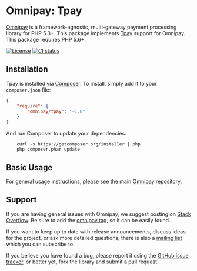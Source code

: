 # Omnipay: Tpay

[Omnipay](https://github.com/thephpleague/omnipay) is a framework-agnostic, multi-gateway payment
processing library for PHP 5.3+. This package implements [Tpay](https://tpay.com) support for Omnipay.
This package requires PHP 5.6+.

[![License](https://img.shields.io/github/license/tpay-com/tpay-magento2-cards.svg)](LICENSE)
[![CI status](https://github.com/tpay-com/tpay-magento2-cards/actions/workflows/ci.yaml/badge.svg?branch=master)](https://github.com/tpay-com/tpay-magento2-cards/actions)

## Installation

Tpay is installed via [Composer](http://getcomposer.org/). To install, simply add it
to your `composer.json` file:

```json
{
    "require": {
        "omnipay/tpay": "~1.0"
    }
}
```

And run Composer to update your dependencies:

```console
    curl -s https://getcomposer.org/installer | php
    php composer.phar update
```

## Basic Usage

For general usage instructions, please see the main [Omnipay](https://github.com/thephpleague/omnipay)
repository.

## Support

If you are having general issues with Omnipay, we suggest posting on
[Stack Overflow](http://stackoverflow.com/). Be sure to add the
[omnipay tag](http://stackoverflow.com/questions/tagged/omnipay), so it can be easily found.

If you want to keep up to date with release announcements, discuss ideas for the project,
or ask more detailed questions, there is also a [mailing list](https://groups.google.com/forum/#!forum/omnipay) which
you can subscribe to.

If you believe you have found a bug, please report it using the [GitHub issue tracker](https://github.com/tpay-com/omnipay-tpay/issues),
or better yet, fork the library and submit a pull request.
